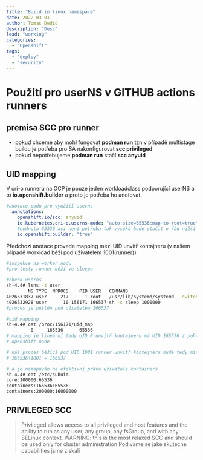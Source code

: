 ```yaml
---
title: "Build in linux namespace"
date: 2022-03-01 
author: Tomas Dedic
description: "Desc"
lead: "working"
categories:
  - "Openshift"
tags:
  - "deploy"
  - "security"
---
```


# Použití pro userNS v GITHUB actions runners

## premisa SCC pro runner
+ pokud chceme aby mohl fungovat **podman run** tzn v případě multistage buildu
  je potřeba pro SA nakonfigurovat **scc privileged**
+ pokud nepotřebujeme **podman run** stačí **scc anyuid**

## UID mapping
V cri-o runneru na OCP je pouze jeden workloadclass podporující userNS a to
**io.openshift.builder** a proto je potřeba ho anotovat.
```yaml
#anotace podu pro využití userns
  annotations:
    openshift.io/scc: anyuid
    io.kubernetes.cri-o.userns-mode: "auto:size=65536;map-to-root=true"
    #hodnota 65536 asi není potřeba tak vysoká bude stačit o řád nižší
    io.openshift.builder: "true"
``` 
Předchozí anotace provede mapping mezi UID unvitř kontajneru (v našem případě
workload běží pod uživatelem 1001(runner))

```sh
#inspekce na worker nodu
#pro testy runner běží ve sleepu

#check userns
sh-4.4# lsns -t user
        NS TYPE  NPROCS    PID USER   COMMAND
4026531837 user     217      1 root   /usr/lib/systemd/systemd --switched-root --system --deserialize 17
4026532928 user      10 156171 166537 sh -c sleep 1000000
#proces je puštěn pod užiatelem 166537

#uid mapping
sh-4.4# cat /proc/156171/uid_map
         0     165536      65536
# mapping je lineární tedy UID 0 unvitř kontejneru má UID 165536 z pohledu
# openshift node         

# náš proces běžící pod UID 1001 runner unvitř kontejneru bude tedy mít
# 165536+1001 = 166537

# a je namapován na efektivní práva uživatele containers
sh-4.4# cat /etc/subuid
core:100000:65536
containers:165536:65536
containers:200000:16000000

```
## PRIVILEGED SCC
> Privileged allows access to all privileged and host features and the ability to run as any user, any group, any fsGroup, and with any SELinux context.
> WARNING: this is the most relaxed SCC and should be used only for cluster administration
Podivame se jake skutecne capabilities jsme ziskali

